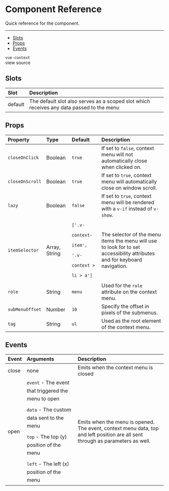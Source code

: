 # Component Reference

Quick reference for the component.

---

- [Slots](#slots)
- [Props](#props)
- [Events](#events)

<div class="flex flex-wrap justify-between mt-5">
    <div>
        <code>vue-context</code>
    </div>
    <larecipe-button tag="a" href="https://github.com/rawilk/vue-context/blob/master/src/js/vue-context.vue" target="_blank" radius="full" type="info">
    view source
    </larecipe-button>
</div> 

<a name="slots"></a>
## Slots

| Slot | Description |
| :- | :- |
| default | The default slot also serves as a scoped slot which receives any data passed to the menu |

<a name="props"></a>
## Props

| Property | Type | Default | Description |
| :--- | :--- | :--- | :--- |
| `closeOnClick` | Boolean | `true` | If set to `false`, context menu will not automatically close when clicked on. |
| `closeOnScroll` | Boolean | `true` | If set to `true`, context menu will automatically close on window scroll. |
| `lazy` | Boolean | `false` | If set to `true`, context menu will be rendered with a `v-if` instead of `v-show`. |
| `itemSelector` | Array, String | <code style="line-height:32px;">['.v-context-item', '.v-context > li > a']</code> | The selector of the menu items the menu will use to look for to set accessibility attributes and for keyboard navigation. |
| `role` | String | `menu` | Used for the `role` attribute on the context menu. |
| `subMenuOffset` | Number | `10` | Specify the offset in pixels of the submenus. |
| `tag` | String | `ul` | Used as the root element of the context menu. |

<a name="events"></a>
## Events

| Event | Arguments | Description |
| :--- | :--- | :--- |
| close | none | Emits when the context menu is closed |
| open | <div style="line-height:25px;">`event` - The event that triggered the menu to open</div><div style="line-height:25px;margin-top:10px;">`data` - The custom data sent to the menu</div><div style="line-height:25px;margin-top:10px;">`top` - The top (y) position of the menu</div><div style="line-height:25px;margin-top:10px;">`left` - The left (x) position of the menu</div> | Emits when the menu is opened. The event, context menu data, top and left position are all sent through as parameters as well. |